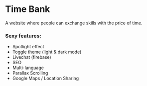 # Time Bank
A website where people can exchange skills with the price of time.

### Sexy features:
- Spotlight effect
- Toggle theme (light & dark mode)
- Livechat (firebase)
- SEO
- Multi-language
- Parallax Scrolling
- Google Maps / Location Sharing
